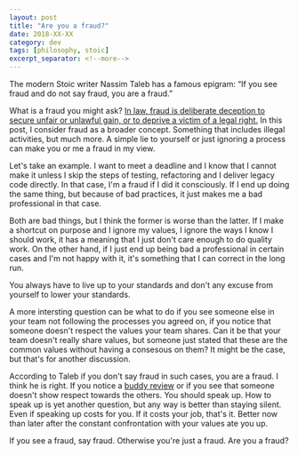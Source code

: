 ```yaml
---
layout: post
title: "Are you a fraud?"
date: 2018-XX-XX
category: dev
tags: [philosophy, stoic]
excerpt_separator: <!--more-->
---
```

The modern Stoic writer Nassim Taleb has a famous epigram: “If you see fraud and do not say fraud, you are a fraud.”

What is a fraud you might ask? [In law, fraud is deliberate deception to secure unfair or unlawful gain, or to deprive a victim of a legal right.](https://en.wikipedia.org/wiki/Fraud) In this post, I consider fraud as a broader concept. Something that includes illegal activities, but much more. A simple lie to yourself or just ignoring a process can make you or me a fraud in my view.

Let's take an example. I want to meet a deadline and I know that I cannot make it unless I skip the steps of testing, refactoring and I deliver legacy code directly. In that case, I'm a fraud if I did it consciously. If I end up doing the same thing, but because of bad practices, it just makes me a bad professional in that case. 

Both are bad things, but I think the former is worse than the latter. If I make a shortcut on purpose and I ignore my values, I ignore the ways I know I should work, it has a meaning that I just don't care enough to do quality work. On the other hand, if I just end up being bad a professional in certain cases and I'm not happy with it, it's something that I can correct in the long run.

You always have to live up to your standards and don't any excuse from yourself to lower your standards.

A more intersting question can be what to do if you see someone else in your team not following the processes you agreed on, if you notice that someone doesn't respect the values your team shares. Can it be that your team doesn't really share values, but someone just stated that these are the common values without having a consesous on them? It might be the case, but that's for another discussion.

According to Taleb if you don't say fraud in such cases, you are a fraud. I think he is right. If you notice a [buddy review]() or if you see that someone doesn't show respect towards the others. You should speak up. How to speak up is yet another question, but any way is better than staying silent. Even if speaking up costs for you. If it costs your job, that's it. Better now than later after the constant confrontation with your values ate you up.

If you see a fraud, say fraud. Otherwise you're just a fraud. Are you a fraud?